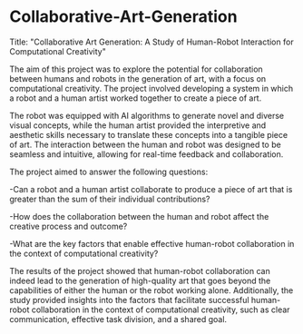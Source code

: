 # Collaborative-Art-Generation

Title: "Collaborative Art Generation: A Study of Human-Robot Interaction for Computational Creativity"

The aim of this project was to explore the potential for collaboration between humans and robots in the generation of art, with a focus on computational creativity. The project involved developing a system in which a robot and a human artist worked together to create a piece of art.

The robot was equipped with AI algorithms to generate novel and diverse visual concepts, while the human artist provided the interpretive and aesthetic skills necessary to translate these concepts into a tangible piece of art. The interaction between the human and robot was designed to be seamless and intuitive, allowing for real-time feedback and collaboration.

The project aimed to answer the following questions:

-Can a robot and a human artist collaborate to produce a piece of art that is greater than the sum of their individual contributions?

-How does the collaboration between the human and robot affect the creative process and outcome?

-What are the key factors that enable effective human-robot collaboration in the context of computational creativity?

The results of the project showed that human-robot collaboration can indeed lead to the generation of high-quality art that goes beyond the capabilities of either the human or the robot working alone. Additionally, the study provided insights into the factors that facilitate successful human-robot collaboration in the context of computational creativity, such as clear communication, effective task division, and a shared goal.
